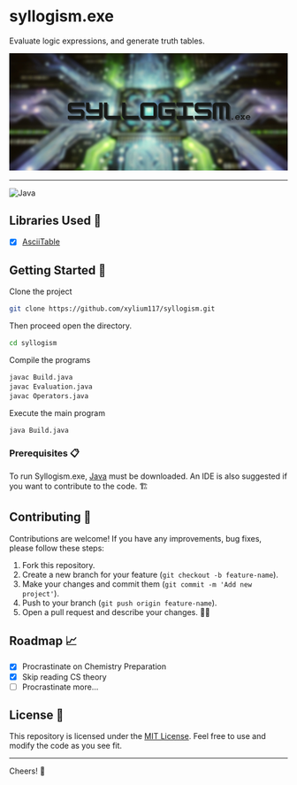 # syllogism.exe

Evaluate logic expressions, and generate truth tables.
<p align=”center”>
<img width="1000" src="https://raw.githubusercontent.com/xylium117/syllogism/refs/heads/master/banner.png" alt="Banner">
</p>

---
<img src="https://img.shields.io/badge/Java-ED8B00?style=for-the-badge&logo=openjdk&logoColor=whit" alt="Java" >

## Libraries Used 📂
- [x] [AsciiTable](http://www.vandermeer.de/projects/skb/java/asciitable/)

## Getting Started 🚀
Clone the project
```bash
git clone https://github.com/xylium117/syllogism.git
```
Then proceed open the directory.
```bash
cd syllogism
```

Compile the programs
```bash
javac Build.java
javac Evaluation.java
javac Operators.java
```

Execute the main program
```bash
java Build.java
```

### Prerequisites 📋

To run Syllogism.exe, [Java](https://www.java.com/en/) must be downloaded. An IDE is also suggested if you want to contribute to the code. 🏗️

## Contributing 🤝

Contributions are welcome! If you have any improvements, bug fixes, please follow these steps:

1. Fork this repository.
2. Create a new branch for your feature (`git checkout -b feature-name`).
3. Make your changes and commit them (`git commit -m 'Add new project'`).
4. Push to your branch (`git push origin feature-name`).
5. Open a pull request and describe your changes. 🚀🔗

## Roadmap 📈

- [x] Procrastinate on Chemistry Preparation
- [x] Skip reading CS theory
- [ ] Procrastinate more...

## License 📝

This repository is licensed under the [MIT License](LICENSE.md). Feel free to use and modify the code as you see fit. 

---
Cheers! 🍻
